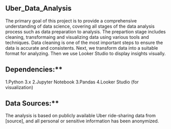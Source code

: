 ## Uber_Data_Analysis

The primary goal of this project is to provide a comprehensive understanding of data science, covering all stages of the data analysis process such as data preparation to analysis. 
The prepartion stage includes cleaning, transformaing and visualizing data using various tools and techniques. Data cleaning is one of the most important steps to ensure the data is accurate and consistents. Next, we transform data into a suitable format for analyzing. Then we use Looker Studio to display insights visually. 


## Dependencies:**
1.Python 3.x
2.Jupyter Notebook
3.Pandas
4.Looker Studio (for visualization)

## Data Sources:**
The analysis is based on publicly available Uber ride-sharing data from [source], and all personal or sensitive information has been anonymized.
